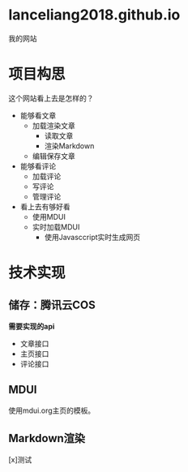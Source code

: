 # lanceliang2018.github.io
我的网站

# 项目构思

这个网站看上去是怎样的？

- 能够看文章
    - 加载渲染文章
        - 读取文章
        - 渲染Markdown
    - 编辑保存文章
- 能够看评论
    - 加载评论
    - 写评论
    - 管理评论
- 看上去有够好看
    - 使用MDUI
    - 实时加载MDUI
        - 使用Javasccript实时生成网页

# 技术实现

## 储存：腾讯云COS

**需要实现的api**
- 文章接口
- 主页接口
- 评论接口

## MDUI

使用mdui.org主页的模板。

## Markdown渲染

[x]测试